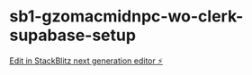 # sb1-gzomacmidnpc-wo-clerk-supabase-setup

[Edit in StackBlitz next generation editor ⚡️](https://stackblitz.com/~/github.com/chapy079/sb1-gzomacmidnpc-wo-clerk-supabase-setup)